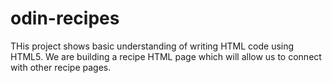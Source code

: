 # odin-recipes

THis project shows basic understanding of writing HTML code using HTML5. We are building a recipe HTML page which will allow us to connect with other recipe pages. 
